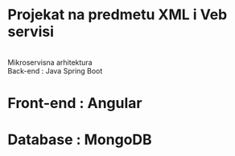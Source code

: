 # Projekat na predmetu XML i Veb servisi
 <br />  Mikroservisna arhitektura 
 <br />  Back-end : Java Spring Boot
#  Front-end : Angular
#  Database : MongoDB
